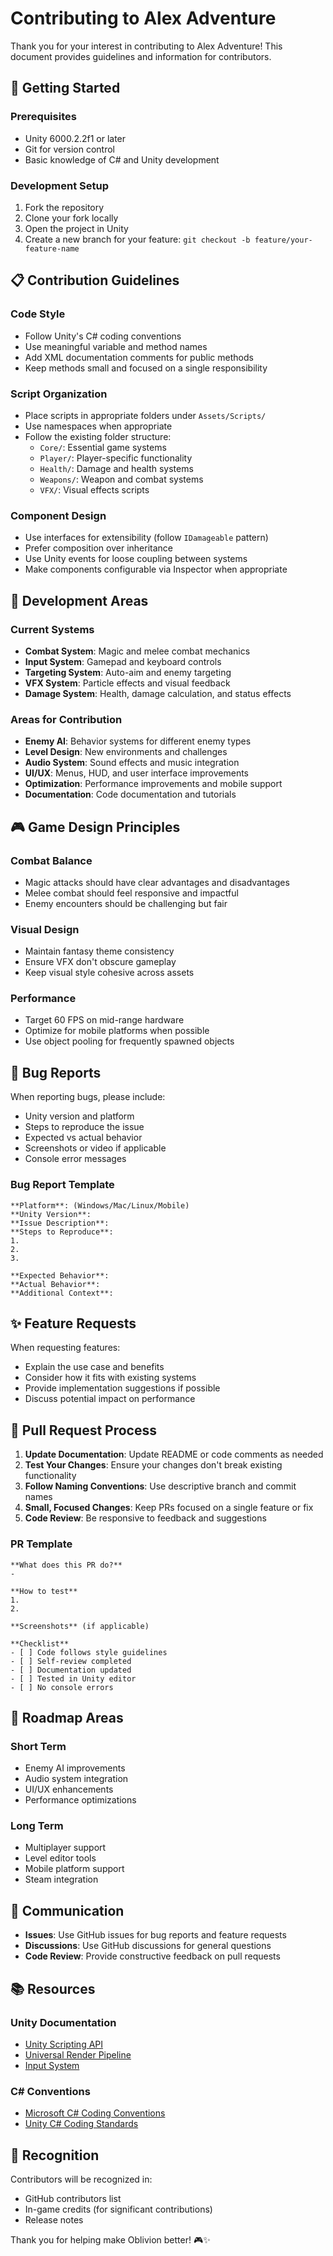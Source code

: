 # Contributing to Alex Adventure

Thank you for your interest in contributing to Alex Adventure! This document provides guidelines and information for contributors.

## 🚀 Getting Started

### Prerequisites
- Unity 6000.2.2f1 or later
- Git for version control
- Basic knowledge of C# and Unity development

### Development Setup
1. Fork the repository
2. Clone your fork locally
3. Open the project in Unity
4. Create a new branch for your feature: `git checkout -b feature/your-feature-name`

## 📋 Contribution Guidelines

### Code Style
- Follow Unity's C# coding conventions
- Use meaningful variable and method names
- Add XML documentation comments for public methods
- Keep methods small and focused on a single responsibility

### Script Organization
- Place scripts in appropriate folders under `Assets/Scripts/`
- Use namespaces when appropriate
- Follow the existing folder structure:
  - `Core/`: Essential game systems
  - `Player/`: Player-specific functionality
  - `Health/`: Damage and health systems
  - `Weapons/`: Weapon and combat systems
  - `VFX/`: Visual effects scripts

### Component Design
- Use interfaces for extensibility (follow `IDamageable` pattern)
- Prefer composition over inheritance
- Use Unity events for loose coupling between systems
- Make components configurable via Inspector when appropriate

## 🔧 Development Areas

### Current Systems
- **Combat System**: Magic and melee combat mechanics
- **Input System**: Gamepad and keyboard controls
- **Targeting System**: Auto-aim and enemy targeting
- **VFX System**: Particle effects and visual feedback
- **Damage System**: Health, damage calculation, and status effects

### Areas for Contribution
- **Enemy AI**: Behavior systems for different enemy types
- **Level Design**: New environments and challenges
- **Audio System**: Sound effects and music integration
- **UI/UX**: Menus, HUD, and user interface improvements
- **Optimization**: Performance improvements and mobile support
- **Documentation**: Code documentation and tutorials

## 🎮 Game Design Principles

### Combat Balance
- Magic attacks should have clear advantages and disadvantages
- Melee combat should feel responsive and impactful
- Enemy encounters should be challenging but fair

### Visual Design
- Maintain fantasy theme consistency
- Ensure VFX don't obscure gameplay
- Keep visual style cohesive across assets

### Performance
- Target 60 FPS on mid-range hardware
- Optimize for mobile platforms when possible
- Use object pooling for frequently spawned objects

## 🐛 Bug Reports

When reporting bugs, please include:
- Unity version and platform
- Steps to reproduce the issue
- Expected vs actual behavior
- Screenshots or video if applicable
- Console error messages

### Bug Report Template
```
**Platform**: (Windows/Mac/Linux/Mobile)
**Unity Version**: 
**Issue Description**: 
**Steps to Reproduce**:
1. 
2. 
3. 

**Expected Behavior**: 
**Actual Behavior**: 
**Additional Context**: 
```

## ✨ Feature Requests

When requesting features:
- Explain the use case and benefits
- Consider how it fits with existing systems
- Provide implementation suggestions if possible
- Discuss potential impact on performance

## 📝 Pull Request Process

1. **Update Documentation**: Update README or code comments as needed
2. **Test Your Changes**: Ensure your changes don't break existing functionality
3. **Follow Naming Conventions**: Use descriptive branch and commit names
4. **Small, Focused Changes**: Keep PRs focused on a single feature or fix
5. **Code Review**: Be responsive to feedback and suggestions

### PR Template
```
**What does this PR do?**
- 

**How to test**
1. 
2. 

**Screenshots** (if applicable)

**Checklist**
- [ ] Code follows style guidelines
- [ ] Self-review completed
- [ ] Documentation updated
- [ ] Tested in Unity editor
- [ ] No console errors
```

## 🎯 Roadmap Areas

### Short Term
- Enemy AI improvements
- Audio system integration
- UI/UX enhancements
- Performance optimizations

### Long Term
- Multiplayer support
- Level editor tools
- Mobile platform support
- Steam integration

## 💬 Communication

- **Issues**: Use GitHub issues for bug reports and feature requests
- **Discussions**: Use GitHub discussions for general questions
- **Code Review**: Provide constructive feedback on pull requests

## 📚 Resources

### Unity Documentation
- [Unity Scripting API](https://docs.unity3d.com/ScriptReference/)
- [Universal Render Pipeline](https://docs.unity3d.com/Packages/com.unity.render-pipelines.universal@latest)
- [Input System](https://docs.unity3d.com/Packages/com.unity.inputsystem@latest)

### C# Conventions
- [Microsoft C# Coding Conventions](https://docs.microsoft.com/en-us/dotnet/csharp/programming-guide/inside-a-program/coding-conventions)
- [Unity C# Coding Standards](https://unity.com/how-to/naming-and-code-style-tips-c-scripting-unity)

## 🙏 Recognition

Contributors will be recognized in:
- GitHub contributors list
- In-game credits (for significant contributions)
- Release notes

Thank you for helping make Oblivion better! 🎮✨
